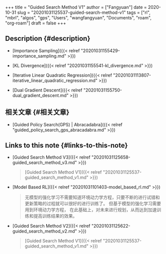 +++
title = "Guided Search Method V1"
author = ["Fangyuan"]
date = 2020-10-31
slug = "20201031125537-guided-search-method-v1"
tags = ["rl", "mbrl", "algos", "gps", "Users", "wangfangyuan", "Documents", "roam", "org-roam"]
draft = false
+++

## Description {#description}

-   [Importance Sampling]({{< relref "20201031155429-importance_sampling.md" >}})

-   [KL Divergence]({{< relref "20201031155541-kl_divergence.md" >}})

-   [Iterative Linear Quadratic Regression]({{< relref "20201031113807-iterative_linear_quadratic_regression.md" >}})

-   [Dual Gradient Descent]({{< relref "20201031155750-dual_gradient_descent.md" >}})


## 相关文章 {#相关文章}

-   [Guided Policy Search(GPS) | Abracadabra]({{< relref "guided_policy_search_gps_abracadabra.md" >}})


## Links to this note {#links-to-this-note}

-   [Guided Search Method V3]({{< relref "20201031125658-guided_search_method_v3.md" >}})

    > [Guided Search Method V1]({{< relref "20201031125537-guided_search_method_v1.md" >}})
-   [Model Based RL]({{< relref "20201031101403-model_based_rl.md" >}})

    >   无模型的强化学习不需要知道环境动力学方程，只要不断的进行试错和更新策略的过程就可以很好的进行训练了。
    > 但基于模型的强化学习需要用到环境动力学方程，
    > 在此基础上，对未来进行规划，从而达到加速训练和提高训练结果的效果。
-   [Guided Search Method V2]({{< relref "20201031125622-guided_search_method_v2.md" >}})

    > [Guided Search Method V1]({{< relref "20201031125537-guided_search_method_v1.md" >}})
